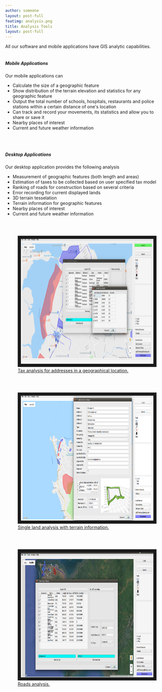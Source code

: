 ```yaml
---
author: someone
layout: post-full
featimg: analysis.png
title: Analysis Tools
layout: post-full
---
```

All our software and mobile applications have GIS analytic capabilities.
<br/>
<br/>
##### Mobile Applications
Our mobile applications can 
* Calculate the size of a geographic feature
* Show distribution of the terrain elevation and statistics for any geographic feature
* Output the total number of schools, hospitals, restaurants and police stations  within a certain distance of one's location
* Can track and record your movements, its statistics and allow you to share or save it 
* Nearby places of interest
* Current and future weather information
<br/>
<br/>

##### Desktop Applications
Our desktop application provides the following analysis
* Measurement of geographic features (both length and areas)
* Estimation of taxes to be collected based on user specified tax model
* Ranking of roads for construction based on several criteria
* Error recording for current displayed lands
* 3D terrain tesselation
* Terrain information for geographic features
* Nearby places of interest
* Current and future weather information
<br/>
<br/>

<figure>
<a href="/media/compressed/analysis.png
" target="_blank"><img src="/media/compressed/analysis.png" 
alt="IMAGE ALT TEXT HERE" width="600" height="400" border="10" />
 <figcaption>
 Tax analysis for addresses in a geographical location.
 </figcaption></a>
 </figure>
 
 
<br/>
<br/>
 <figure>
<a href="/media/compressed/singleLandAnalysis.png
" target="_blank"><img src="/media/compressed/singleLandAnalysis.png" 
alt="IMAGE ALT TEXT HERE" width="600" height="400" border="10" />
 <figcaption>
 Single land analysis with terrain information.
 </figcaption></a>
 </figure>
 
  <br/>
<br/>
 <figure>
<a href="/media/compressed/roadsSummary.png
" target="_blank"><img src="/media/compressed/roadsSummary.png" 
alt="IMAGE ALT TEXT HERE" width="600" height="400" border="10" />
 <figcaption>
 Roads analysis.
 </figcaption></a>
 </figure>
 
 
